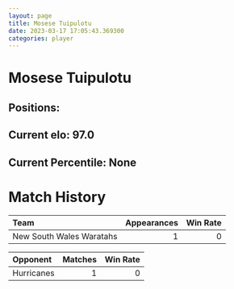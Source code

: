 ```yaml
---  
layout: page  
title: Mosese Tuipulotu  
date: 2023-03-17 17:05:43.369300  
categories: player  
---
```

# Mosese Tuipulotu

## Positions: 

## Current elo: 97.0

## Current Percentile: None

# Match History


| Team                     |   Appearances |   Win Rate |
|:-------------------------|--------------:|-----------:|
| New South Wales Waratahs |             1 |          0 |

| Opponent   |   Matches |   Win Rate |
|:-----------|----------:|-----------:|
| Hurricanes |         1 |          0 |